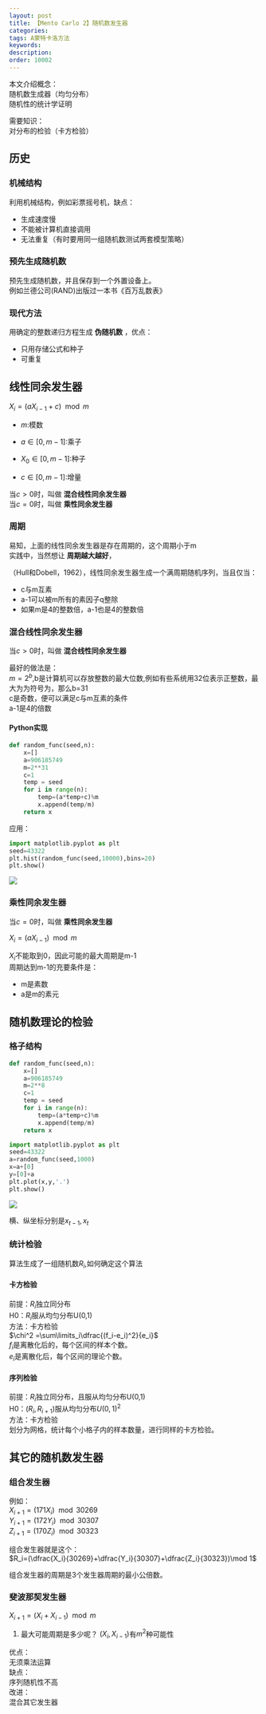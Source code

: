 ```yaml
---
layout: post
title: 【Mento Carlo 2】随机数发生器
categories:
tags: A蒙特卡洛方法
keywords:
description:
order: 10002
---
```


本文介绍概念：  
随机数生成器（均匀分布）  
随机性的统计学证明  

需要知识：  
对分布的检验（卡方检验）




## 历史

### 机械结构

利用机械结构，例如彩票摇号机，缺点：
- 生成速度慢
- 不能被计算机直接调用
- 无法重复（有时要用同一组随机数测试两套模型策略）  


### 预先生成随机数
预先生成随机数，并且保存到一个外置设备上。  
例如兰德公司(RAND)出版过一本书《百万乱数表》  

### 现代方法

用确定的整数递归方程生成 **伪随机数** ，优点：  
- 只用存储公式和种子
- 可重复

## 线性同余发生器

$X_i=(aX_{i-1}+c)\mod  m$  

- $m$:模数  

- $a\in [0,m-1]$:乘子  
- $X_0\in [0,m-1]$:种子  
- $c\in [0,m-1]$:增量  

当$c>0$时，叫做 **混合线性同余发生器**  
当$c=0$时，叫做 **乘性同余发生器**  

### 周期

易知，上面的线性同余发生器是存在周期的，这个周期小于m  
实践中，当然想让 **周期越大越好**，  

（Hull和Dobell，1962），线性同余发生器生成一个满周期随机序列，当且仅当：  
- c与m互素
- a-1可以被m所有的素因子q整除
- 如果m是4的整数倍，a-1也是4的整数倍

### 混合线性同余发生器

当$c>0$时，叫做 **混合线性同余发生器**  

最好的做法是：  
$m=2^b$,b是计算机可以存放整数的最大位数,例如有些系统用32位表示正整数，最大为为符号为，那么b=31  
c是奇数，便可以满足c与m互素的条件  
a-1是4的倍数  

#### Python实现

```py
def random_func(seed,n):
    x=[]
    a=906185749
    m=2**31
    c=1
    temp = seed
    for i in range(n):
        temp=(a*temp+c)%m
        x.append(temp/m)
    return x
```

应用：  
```py
import matplotlib.pyplot as plt
seed=43322
plt.hist(random_func(seed,10000),bins=20)
plt.show()
```


<img src='http://www.guofei.site/public/postimg/randomgenerator1.png'>

### 乘性同余发生器

当$c=0$时，叫做 **乘性同余发生器**  

$X_i=(aX_{i-1})\mod  m$  

$X_i$不能取到0，因此可能的最大周期是m-1  
周期达到m-1的充要条件是：  
- m是素数
- a是m的素元  


## 随机数理论的检验

### 格子结构

```py
def random_func(seed,n):
    x=[]
    a=906185749
    m=2**8
    c=1
    temp = seed
    for i in range(n):
        temp=(a*temp+c)%m
        x.append(temp/m)
    return x

import matplotlib.pyplot as plt
seed=43322
a=random_func(seed,1000)
x=a+[0]
y=[0]+a
plt.plot(x,y,'.')
plt.show()
```

<img src='http://www.guofei.site/public/postimg/randomgenerator2.png'>

横、纵坐标分别是$x_{t-1},x_t$  

### 统计检验

算法生成了一组随机数$R_i$,如何确定这个算法

#### 卡方检验

前提：$R_i$独立同分布  
H0：$R_i$服从均匀分布U(0,1)  
方法：卡方检验  
$\chi^2 =\sum\limits_i\dfrac{(f_i-e_i)^2}{e_i}$  
$f_i$是离散化后的，每个区间的样本个数。  
$e_i$是离散化后，每个区间的理论个数。  


#### 序列检验
前提：$R_i$独立同分布，且服从均匀分布U(0,1)  
H0：$(R_i,R_{i+1})$服从均匀分布$U(0,1)^2$  
方法：卡方检验  
划分为网格，统计每个小格子内的样本数量，进行同样的卡方检验。  


## 其它的随机数发生器

### 组合发生器
例如：  
$X_{i+1}=(171X_i)\mod 30269$  
$Y_{i+1}=(172Y_i)\mod 30307$  
$Z_{i+1}=(170Z_i)\mod 30323$  

组合发生器就是这个：  
$R_i=(\dfrac{X_i}{30269}+\dfrac{Y_i}{30307}+\dfrac{Z_i}{30323})\mod 1$  

组合发生器的周期是3个发生器周期的最小公倍数。  

### 斐波那契发生器

$X_{i+1}=(X_i+X_{i-1})\mod m$  

1. 最大可能周期是多少呢？
$(X_i,X_{i-1})$有$m^2$种可能性  

优点：  
无须乘法运算  
缺点：  
序列随机性不高  
改进：  
混合其它发生器  
